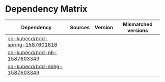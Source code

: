 # Dependency Matrix

Dependency | Sources | Version | Mismatched versions
---------- | ------- | ------- | -------------------
[cb-kubecd/bdd-spring-1587601816](https://github.com/cb-kubecd/bdd-spring-1587601816.git) |  | []() | 
[cb-kubecd/bdd-nh-1587603349](https://github.com/cb-kubecd/bdd-nh-1587603349.git) |  | []() | 
[cb-kubecd/bdd-sbhg-1587603349](https://github.com/cb-kubecd/bdd-sbhg-1587603349.git) |  | []() | 
